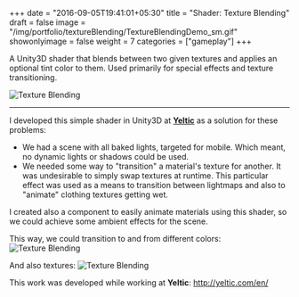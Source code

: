 +++
date = "2016-09-05T19:41:01+05:30"
title = "Shader: Texture Blending"
draft = false
image = "/img/portfolio/textureBlending/TextureBlendingDemo_sm.gif"
showonlyimage = false
weight = 7
categories = ["gameplay"]
+++

A Unity3D shader that blends between two given textures and applies an optional tint color to them. Used primarily for special effects and texture transitioning.

<!--more-->

![Texture Blending][1]

***

I developed this simple shader in Unity3D at **[Yeltic](http://yeltic.com/en/)** as a solution for these problems:

* We had a scene with all baked lights, targeted for mobile. Which meant, no dynamic lights or shadows could be used.
* We needed some way to "transition" a material's texture for another. It was undesirable to simply swap textures at runtime. This particular effect was used as a means to transition between lightmaps and also to "animate" clothing textures getting wet.  

I created also a component to easily animate materials using this shader, so we could achieve some ambient effects for the scene.

This way, we could transition to and from different colors:
![Texture Blending][2]

And also textures:
![Texture Blending][4]

This work was developed while working at **Yeltic**: http://yeltic.com/en/

[1]: /img/portfolio/textureBlending/TextureBlending.gif#center-resize "Texture blending component"
[2]: /img/portfolio/textureBlending/TextureBlendingColors.gif#center-resize "Texture blending with colors"
[3]: /img/portfolio/textureBlending/TextureBlendingDemo.gif#center-resize "Detailed view of the scene"
[4]: /img/portfolio/textureBlending/TextureBlendingTextures.gif#center-resize "Texture blending"